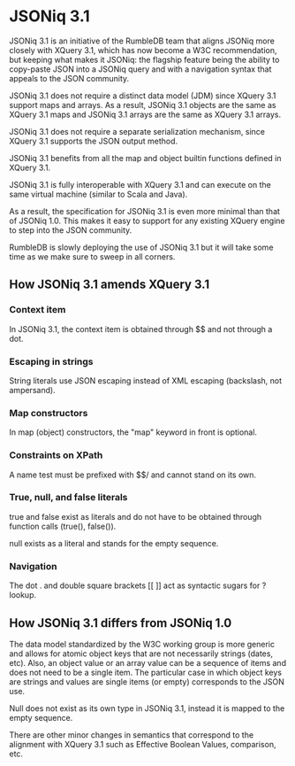 # JSONiq 3.1

JSONiq 3.1 is an initiative of the RumbleDB team that aligns JSONiq more closely with XQuery 3.1, which has now become a W3C recommendation, but keeping what makes it JSONiq: the flagship feature being the ability to copy-paste JSON into a JSONiq query and with a navigation syntax that appeals to the JSON community.

JSONiq 3.1 does not require a distinct data model (JDM) since XQuery 3.1 support maps and arrays. As a result, JSONiq 3.1 objects are the same as XQuery 3.1 maps and JSONiq 3.1 arrays are the same as XQuery 3.1 arrays.

JSONiq 3.1 does not require a separate serialization mechanism, since XQuery 3.1 supports the JSON output method.

JSONiq 3.1 benefits from all the map and object builtin functions defined in XQuery 3.1.

JSONiq 3.1 is fully interoperable with XQuery 3.1 and can execute on the same virtual machine (similar to Scala and Java).

As a result, the specification for JSONiq 3.1 is even more minimal than that of JSONiq 1.0. This makes it easy to support for any existing XQuery engine to step into the JSON community.

RumbleDB is slowly deploying the use of JSONiq 3.1 but it will take some time as we make sure to sweep in all corners.

## How JSONiq 3.1 amends XQuery 3.1

### Context item

In JSONiq 3.1, the context item is obtained through \$$ and not through a dot.

### Escaping in strings

String literals use JSON escaping instead of XML escaping (backslash, not ampersand).

### Map constructors

In map (object) constructors, the "map" keyword in front is optional.

### Constraints on XPath

A name test must be prefixed with \$$/ and cannot stand on its own.

### True, null, and false literals

true and false exist as literals and do not have to be obtained through function calls (true(), false()).

null exists as a literal and stands for the empty sequence.

### Navigation

The dot . and double square brackets \[\[ ]] act as syntactic sugars for ? lookup.&#x20;

## How JSONiq 3.1 differs from JSONiq 1.0

The data model standardized by the W3C working group is more generic and allows for atomic object keys that are not necessarily strings (dates, etc). Also, an object value or an array value can be a sequence of items and does not need to be a single item. The particular case in which object keys are strings and values are single items (or empty) corresponds to the JSON use.

Null does not exist as its own type in JSONiq 3.1, instead it is mapped to the empty sequence.

There are other minor changes in semantics that correspond to the alignment with XQuery 3.1 such as Effective Boolean Values, comparison, etc.
